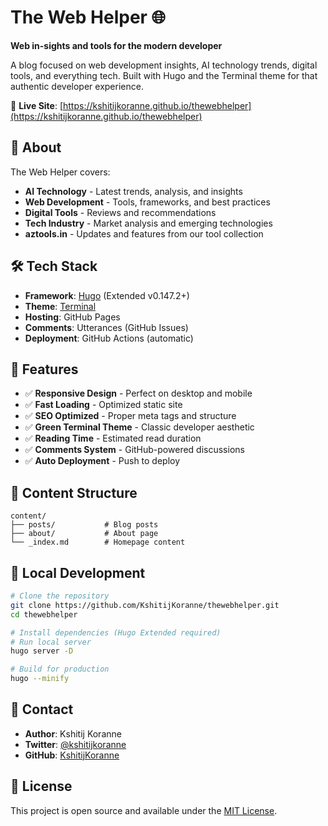 # The Web Helper 🌐

**Web in-sights and tools for the modern developer**

A blog focused on web development insights, AI technology trends, digital tools, and everything tech. Built with Hugo and the Terminal theme for that authentic developer experience.

🔗 **Live Site**: [https://kshitijkoranne.github.io/thewebhelper](https://kshitijkoranne.github.io/thewebhelper)

## 🚀 About

The Web Helper covers:
- **AI Technology** - Latest trends, analysis, and insights
- **Web Development** - Tools, frameworks, and best practices  
- **Digital Tools** - Reviews and recommendations
- **Tech Industry** - Market analysis and emerging technologies
- **aztools.in** - Updates and features from our tool collection

## 🛠️ Tech Stack

- **Framework**: [Hugo](https://gohugo.io/) (Extended v0.147.2+)
- **Theme**: [Terminal](https://github.com/panr/hugo-theme-terminal) 
- **Hosting**: GitHub Pages
- **Comments**: Utterances (GitHub Issues)
- **Deployment**: GitHub Actions (automatic)

## 🎨 Features

- ✅ **Responsive Design** - Perfect on desktop and mobile
- ✅ **Fast Loading** - Optimized static site
- ✅ **SEO Optimized** - Proper meta tags and structure
- ✅ **Green Terminal Theme** - Classic developer aesthetic
- ✅ **Reading Time** - Estimated read duration
- ✅ **Comments System** - GitHub-powered discussions
- ✅ **Auto Deployment** - Push to deploy

## 📝 Content Structure

```
content/
├── posts/           # Blog posts
├── about/           # About page
└── _index.md        # Homepage content
```

## 🚀 Local Development

```bash
# Clone the repository
git clone https://github.com/KshitijKoranne/thewebhelper.git
cd thewebhelper

# Install dependencies (Hugo Extended required)
# Run local server
hugo server -D

# Build for production
hugo --minify
```

## 📱 Contact

- **Author**: Kshitij Koranne
- **Twitter**: [@kshitijkoranne](https://x.com/kshitijkoranne)
- **GitHub**: [KshitijKoranne](https://github.com/KshitijKoranne)

## 📄 License

This project is open source and available under the [MIT License](LICENSE).

